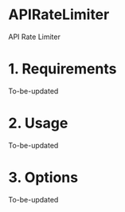 # APIRateLimiter

API Rate Limiter

# 1. Requirements

To-be-updated

# 2. Usage

To-be-updated

# 3. Options

To-be-updated